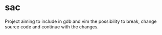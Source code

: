# sac
Project aiming to include in gdb and vim the possibility to break, change source code and continue with the changes.
